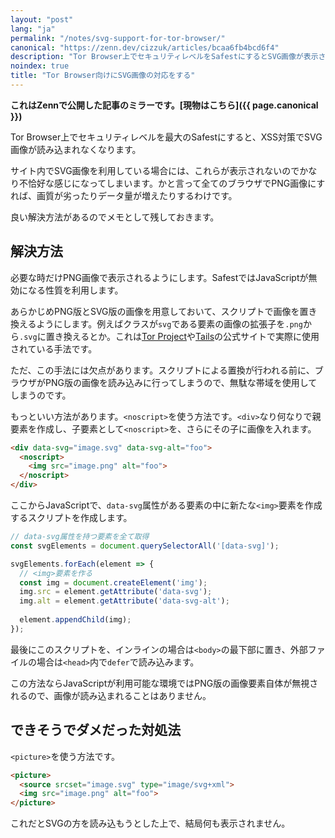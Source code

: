 ```yaml
---
layout: "post"
lang: "ja"
permalink: "/notes/svg-support-for-tor-browser/"
canonical: "https://zenn.dev/cizzuk/articles/bcaa6fb4bcd6f4"
description: "Tor Browser上でセキュリティレベルをSafestにするとSVG画像が表示されない問題に対処します。"
noindex: true
title: "Tor Browser向けにSVG画像の対応をする"
---
```


**これはZennで公開した記事のミラーです。[現物はこちら]({{ page.canonical }})**

Tor Browser上でセキュリティレベルを最大のSafestにすると、XSS対策でSVG画像が読み込まれなくなります。

サイト内でSVG画像を利用している場合には、これらが表示されないのでかなり不恰好な感じになってしまいます。かと言って全てのブラウザでPNG画像にすれば、画質が劣ったりデータ量が増えたりするわけです。

良い解決方法があるのでメモとして残しておきます。

## 解決方法

必要な時だけPNG画像で表示されるようにします。SafestではJavaScriptが無効になる性質を利用します。

あらかじめPNG版とSVG版の画像を用意しておいて、スクリプトで画像を置き換えるようにします。例えばクラスが`svg`である要素の画像の拡張子を`.png`から`.svg`に置き換えるとか。これは[Tor Project](https://www.torproject.org)や[Tails](https://tails.net)の公式サイトで実際に使用されている手法です。

ただ、この手法には欠点があります。スクリプトによる置換が行われる前に、ブラウザがPNG版の画像を読み込みに行ってしまうので、無駄な帯域を使用してしまうのです。

もっといい方法があります。`<noscript>`を使う方法です。`<div>`なり何なりで親要素を作成し、子要素として`<noscript>`を、さらにその子に画像を入れます。

```html
<div data-svg="image.svg" data-svg-alt="foo">
  <noscript>
    <img src="image.png" alt="foo">
  </noscript>
</div>
```

ここからJavaScriptで、`data-svg`属性がある要素の中に新たな`<img>`要素を作成するスクリプトを作成します。

```js
// data-svg属性を持つ要素を全て取得
const svgElements = document.querySelectorAll('[data-svg]');

svgElements.forEach(element => {
  // <img>要素を作る
  const img = document.createElement('img');
  img.src = element.getAttribute('data-svg');
  img.alt = element.getAttribute('data-svg-alt');
  
  element.appendChild(img);
});
```

最後にこのスクリプトを、インラインの場合は`<body>`の最下部に置き、外部ファイルの場合は`<head>`内で`defer`で読み込みます。

この方法ならJavaScriptが利用可能な環境ではPNG版の画像要素自体が無視されるので、画像が読み込まれることはありません。

## できそうでダメだった対処法

`<picture>`を使う方法です。

```html
<picture>
  <source srcset="image.svg" type="image/svg+xml">
  <img src="image.png" alt="foo">
</picture>
```

これだとSVGの方を読み込もうとした上で、結局何も表示されません。
